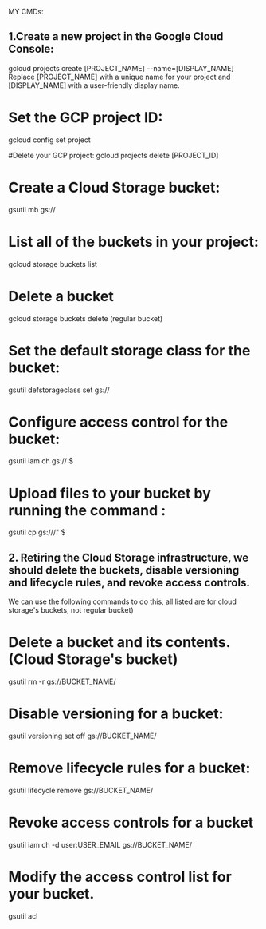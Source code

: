 MY CMDs:
## 1.Create a new project in the Google Cloud Console:

gcloud projects create [PROJECT_NAME] --name=[DISPLAY_NAME]
Replace [PROJECT_NAME] with a unique name for your project and [DISPLAY_NAME] with a user-friendly display name.

# Set the GCP project ID:
gcloud config set project <project-id>

#Delete your GCP project:
gcloud projects delete [PROJECT_ID]

# Create a Cloud Storage bucket:
gsutil mb gs://<bucket-name>

# List all of the buckets in your project:
gcloud storage buckets list

# Delete a bucket
gcloud storage buckets delete <bucket-name>                                 (regular bucket)

# Set the default storage class for the bucket:
gsutil defstorageclass set <storage-class> gs://<bucket-name>

# Configure access control for the bucket:
gsutil iam ch <permission> <user-or-group> gs://<bucket-name>
$
# Upload files to your bucket by running the command :
gsutil cp <local-file> gs://<bucket-name>/<remote-file>"
$

## 2. Retiring the Cloud Storage infrastructure, we should delete the buckets, disable versioning and lifecycle rules, and revoke access controls. 
We can use the following commands to do this, all listed are for cloud storage's buckets, not regular bucket)

# Delete a bucket and its contents.                                     (Cloud Storage's bucket)
gsutil rm -r gs://BUCKET_NAME/

# Disable versioning for a bucket:
gsutil versioning set off gs://BUCKET_NAME/

# Remove lifecycle rules for a bucket:
gsutil lifecycle remove gs://BUCKET_NAME/

# Revoke access controls for a bucket
gsutil iam ch -d user:USER_EMAIL gs://BUCKET_NAME/

# Modify the access control list for your bucket.
gsutil acl



